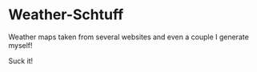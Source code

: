 # Weather-Schtuff
Weather maps taken from several websites and even a couple I generate myself!

Suck it!

